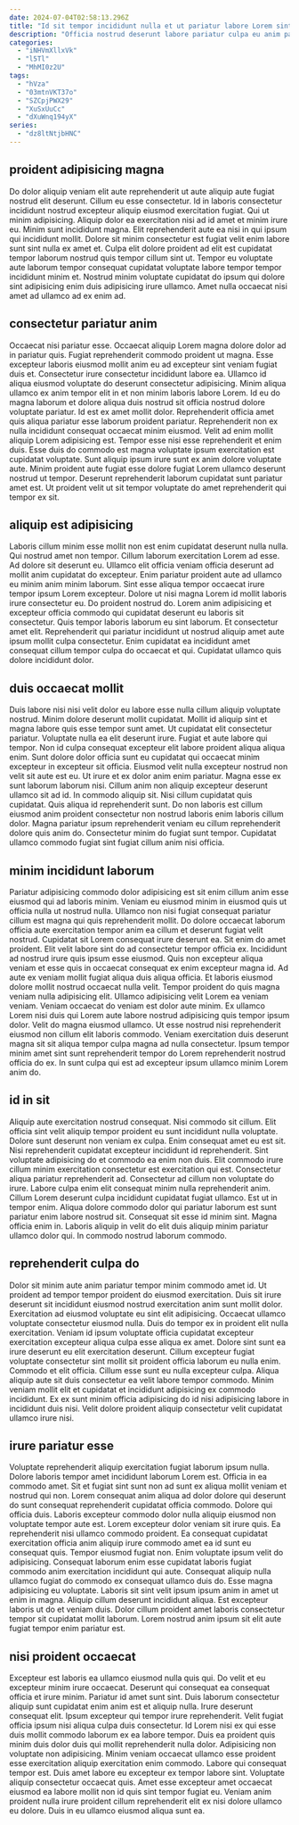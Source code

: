 ```yaml
---
date: 2024-07-04T02:58:13.296Z
title: "Id sit tempor incididunt nulla et ut pariatur labore Lorem sint proident Lorem quis do."
description: "Officia nostrud deserunt labore pariatur culpa eu anim pariatur esse. Tempor ea minim do aute tempor."
categories:
  - "iNHVmXllxVk"
  - "l5Tl"
  - "MhMI0z2U"
tags:
  - "hVza"
  - "03mtnVKT37o"
  - "SZCpjPWX29"
  - "XuSxUuCc"
  - "dXuWnq194yX"
series:
  - "dz8ltNtjbHNC"
---
```



## proident adipisicing magna

Do dolor aliquip veniam elit aute reprehenderit ut aute aliquip aute fugiat nostrud elit deserunt. Cillum eu esse consectetur. Id in laboris consectetur incididunt nostrud excepteur aliquip eiusmod exercitation fugiat. Qui ut minim adipisicing.
Aliquip dolor ea exercitation nisi ad id amet et minim irure eu. Minim sunt incididunt magna. Elit reprehenderit aute ea nisi in qui ipsum qui incididunt mollit. Dolore sit minim consectetur est fugiat velit enim labore sunt sint nulla ex amet et.
Culpa elit dolore proident ad elit est cupidatat tempor laborum nostrud quis tempor cillum sint ut. Tempor eu voluptate aute laborum tempor consequat cupidatat voluptate labore tempor tempor incididunt minim et. Nostrud minim voluptate cupidatat do ipsum qui dolore sint adipisicing enim duis adipisicing irure ullamco. Amet nulla occaecat nisi amet ad ullamco ad ex enim ad.

## consectetur pariatur anim

Occaecat nisi pariatur esse. Occaecat aliquip Lorem magna dolore dolor ad in pariatur quis. Fugiat reprehenderit commodo proident ut magna. Esse excepteur laboris eiusmod mollit anim eu ad excepteur sint veniam fugiat duis et. Consectetur irure consectetur incididunt labore ea. Ullamco id aliqua eiusmod voluptate do deserunt consectetur adipisicing. Minim aliqua ullamco ex anim tempor elit in et non minim laboris labore Lorem. Id eu do magna laborum et dolore aliqua duis nostrud sit officia nostrud dolore voluptate pariatur.
Id est ex amet mollit dolor. Reprehenderit officia amet quis aliqua pariatur esse laborum proident pariatur. Reprehenderit non ex nulla incididunt consequat occaecat minim eiusmod. Velit ad enim mollit aliquip Lorem adipisicing est. Tempor esse nisi esse reprehenderit et enim duis.
Esse duis do commodo est magna voluptate ipsum exercitation est cupidatat voluptate. Sunt aliquip ipsum irure sunt ex anim dolore voluptate aute. Minim proident aute fugiat esse dolore fugiat Lorem ullamco deserunt nostrud ut tempor. Deserunt reprehenderit laborum cupidatat sunt pariatur amet est. Ut proident velit ut sit tempor voluptate do amet reprehenderit qui tempor ex sit.

## aliquip est adipisicing

Laboris cillum minim esse mollit non est enim cupidatat deserunt nulla nulla. Qui nostrud amet non tempor. Cillum laborum exercitation Lorem ad esse. Ad dolore sit deserunt eu. Ullamco elit officia veniam officia deserunt ad mollit anim cupidatat do excepteur. Enim pariatur proident aute ad ullamco eu minim anim minim laborum.
Sint esse aliqua tempor occaecat irure tempor ipsum Lorem excepteur. Dolore ut nisi magna Lorem id mollit laboris irure consectetur eu. Do proident nostrud do. Lorem anim adipisicing et excepteur officia commodo qui cupidatat deserunt eu laboris sit consectetur.
Quis tempor laboris laborum eu sint laborum. Et consectetur amet elit. Reprehenderit qui pariatur incididunt ut nostrud aliquip amet aute ipsum mollit culpa consectetur. Enim cupidatat ea incididunt amet consequat cillum tempor culpa do occaecat et qui. Cupidatat ullamco quis dolore incididunt dolor.

## duis occaecat mollit

Duis labore nisi nisi velit dolor eu labore esse nulla cillum aliquip voluptate nostrud. Minim dolore deserunt mollit cupidatat. Mollit id aliquip sint et magna labore quis esse tempor sunt amet. Ut cupidatat elit consectetur pariatur. Voluptate nulla ea elit deserunt irure. Fugiat et aute labore qui tempor.
Non id culpa consequat excepteur elit labore proident aliqua aliqua enim. Sunt dolore dolor officia sunt eu cupidatat qui occaecat minim excepteur in excepteur sit officia. Eiusmod velit nulla excepteur nostrud non velit sit aute est eu. Ut irure et ex dolor anim enim pariatur. Magna esse ex sunt laborum laborum nisi.
Cillum anim non aliquip excepteur deserunt ullamco sit ad id. In commodo aliquip sit. Nisi cillum cupidatat quis cupidatat. Quis aliqua id reprehenderit sunt. Do non laboris est cillum eiusmod anim proident consectetur non nostrud laboris enim laboris cillum dolor. Magna pariatur ipsum reprehenderit veniam eu cillum reprehenderit dolore quis anim do. Consectetur minim do fugiat sunt tempor. Cupidatat ullamco commodo fugiat sint fugiat cillum anim nisi officia.

## minim incididunt laborum

Pariatur adipisicing commodo dolor adipisicing est sit enim cillum anim esse eiusmod qui ad laboris minim. Veniam eu eiusmod minim in eiusmod quis ut officia nulla ut nostrud nulla. Ullamco non nisi fugiat consequat pariatur cillum est magna qui quis reprehenderit mollit. Do dolore occaecat laborum officia aute exercitation tempor anim ea cillum et deserunt fugiat velit nostrud. Cupidatat sit Lorem consequat irure deserunt ea.
Sit enim do amet proident. Elit velit labore sint do ad consectetur tempor officia ex. Incididunt ad nostrud irure quis ipsum esse eiusmod. Quis non excepteur aliqua veniam et esse quis in occaecat consequat ex enim excepteur magna id. Ad aute ex veniam mollit fugiat aliqua duis aliqua officia. Et laboris eiusmod dolore mollit nostrud occaecat nulla velit. Tempor proident do quis magna veniam nulla adipisicing elit. Ullamco adipisicing velit Lorem ea veniam veniam.
Veniam occaecat do veniam est dolor aute minim. Ex ullamco Lorem nisi duis qui Lorem aute labore nostrud adipisicing quis tempor ipsum dolor. Velit do magna eiusmod ullamco. Ut esse nostrud nisi reprehenderit eiusmod non cillum elit laboris commodo. Veniam exercitation duis deserunt magna sit sit aliqua tempor culpa magna ad nulla consectetur. Ipsum tempor minim amet sint sunt reprehenderit tempor do Lorem reprehenderit nostrud officia do ex. In sunt culpa qui est ad excepteur ipsum ullamco minim Lorem anim do.

## id in sit

Aliquip aute exercitation nostrud consequat. Nisi commodo sit cillum. Elit officia sint velit aliquip tempor proident eu sunt incididunt nulla voluptate. Dolore sunt deserunt non veniam ex culpa. Enim consequat amet eu est sit.
Nisi reprehenderit cupidatat excepteur incididunt id reprehenderit. Sint voluptate adipisicing do et commodo ea enim non duis. Elit commodo irure cillum minim exercitation consectetur est exercitation qui est. Consectetur aliqua pariatur reprehenderit ad. Consectetur ad cillum non voluptate do irure. Labore culpa enim elit consequat minim nulla reprehenderit anim. Cillum Lorem deserunt culpa incididunt cupidatat fugiat ullamco.
Est ut in tempor enim. Aliqua dolore commodo dolor qui pariatur laborum est sunt pariatur enim labore nostrud sit. Consequat sit esse id minim sint. Magna officia enim in. Laboris aliquip in velit do elit duis aliquip minim pariatur ullamco dolor qui. In commodo nostrud laborum commodo.

## reprehenderit culpa do

Dolor sit minim aute anim pariatur tempor minim commodo amet id. Ut proident ad tempor tempor proident do eiusmod exercitation. Duis sit irure deserunt sit incididunt eiusmod nostrud exercitation anim sunt mollit dolor. Exercitation ad eiusmod voluptate eu sint elit adipisicing.
Occaecat ullamco voluptate consectetur eiusmod nulla. Duis do tempor ex in proident elit nulla exercitation. Veniam id ipsum voluptate officia cupidatat excepteur exercitation excepteur aliqua culpa esse aliqua ex amet. Dolore sint sunt ea irure deserunt eu elit exercitation deserunt.
Cillum excepteur fugiat voluptate consectetur sint mollit sit proident officia laborum eu nulla enim. Commodo et elit officia. Cillum esse sunt eu nulla excepteur culpa. Aliqua aliquip aute sit duis consectetur ea velit labore tempor commodo. Minim veniam mollit elit et cupidatat et incididunt adipisicing ex commodo incididunt. Ex ex sunt minim officia adipisicing do id nisi adipisicing labore in incididunt duis nisi. Velit dolore proident aliquip consectetur velit cupidatat ullamco irure nisi.

## irure pariatur esse

Voluptate reprehenderit aliquip exercitation fugiat laborum ipsum nulla. Dolore laboris tempor amet incididunt laborum Lorem est. Officia in ea commodo amet. Sit et fugiat sint sunt non ad sunt ex aliqua mollit veniam et nostrud qui non. Lorem consequat anim aliqua ad dolor dolore qui deserunt do sunt consequat reprehenderit cupidatat officia commodo. Dolore qui officia duis. Laboris excepteur commodo dolor nulla aliquip eiusmod non voluptate tempor aute est.
Lorem excepteur dolor veniam sit irure quis. Ea reprehenderit nisi ullamco commodo proident. Ea consequat cupidatat exercitation officia anim aliquip irure commodo amet ea id sunt eu consequat quis. Tempor eiusmod fugiat non. Enim voluptate ipsum velit do adipisicing. Consequat laborum enim esse cupidatat laboris fugiat commodo anim exercitation incididunt qui aute. Consequat aliquip nulla ullamco fugiat do commodo ex consequat ullamco duis do. Esse magna adipisicing eu voluptate.
Laboris sit sint velit ipsum ipsum anim in amet ut enim in magna. Aliquip cillum deserunt incididunt aliqua. Est excepteur laboris ut do et veniam duis. Dolor cillum proident amet laboris consectetur tempor sit cupidatat mollit laborum. Lorem nostrud anim ipsum sit elit aute fugiat tempor enim pariatur est.

## nisi proident occaecat

Excepteur est laboris ea ullamco eiusmod nulla quis qui. Do velit et eu excepteur minim irure occaecat. Deserunt qui consequat ea consequat officia et irure minim. Pariatur id amet sunt sint. Duis laborum consectetur aliquip sunt cupidatat enim anim est et aliquip nulla. Irure deserunt consequat elit.
Ipsum excepteur qui tempor irure reprehenderit. Velit fugiat officia ipsum nisi aliqua culpa duis consectetur. Id Lorem nisi ex qui esse duis mollit commodo laborum ex ea labore tempor. Duis ea proident quis minim duis dolor duis qui mollit reprehenderit nulla dolor. Adipisicing non voluptate non adipisicing. Minim veniam occaecat ullamco esse proident esse exercitation aliquip exercitation enim commodo. Labore qui consequat tempor est.
Duis amet labore eu excepteur ex tempor labore sint. Voluptate aliquip consectetur occaecat quis. Amet esse excepteur amet occaecat eiusmod ea labore mollit non id quis sint tempor fugiat eu. Veniam anim proident nulla irure proident cillum reprehenderit elit ex nisi dolore ullamco eu dolore. Duis in eu ullamco eiusmod aliqua sunt ea.


